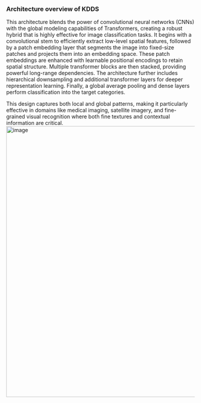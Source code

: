 ### Architecture overview of KDDS
This architecture blends the power of convolutional neural networks (CNNs) with the global modeling capabilities of Transformers, creating a robust hybrid that is highly effective for image classification tasks. It begins with a convolutional stem to efficiently extract low-level spatial features, followed by a patch embedding layer that segments the image into fixed-size patches and projects them into an embedding space. These patch embeddings are enhanced with learnable positional encodings to retain spatial structure. Multiple transformer blocks are then stacked, providing powerful long-range dependencies. The architecture further includes hierarchical downsampling and additional transformer layers for deeper representation learning. Finally, a global average pooling and dense layers perform classification into the target categories.

This design captures both local and global patterns, making it particularly effective in domains like medical imaging, satellite imagery, and fine-grained visual recognition where both fine textures and contextual information are critical.
<img width="655" height="722" alt="image" src="https://github.com/user-attachments/assets/ddc60c61-cf9f-4720-8382-f16075a7699a" />
